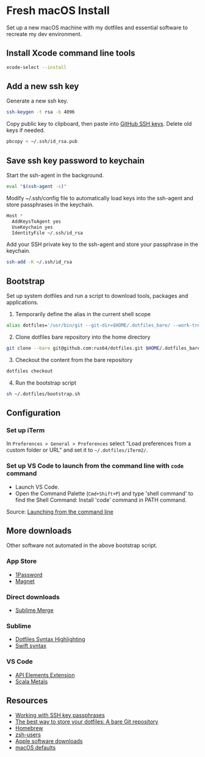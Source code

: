 # Fresh macOS Install

Set up a new macOS machine with my dotfiles and essential software to recreate my dev environment.

## Install Xcode command line tools
```sh
xcode-select --install
```

## Add a new ssh key
Generate a new ssh key.
```sh
ssh-keygen -t rsa -b 4096
```

Copy public key to clipboard, then paste into [GitHub SSH keys](https://github.com/settings/keys). Delete old keys if needed.
```sh
pbcopy < ~/.ssh/id_rsa.pub
```

## Save ssh key password to keychain
Start the ssh-agent in the background.
```sh
eval "$(ssh-agent -s)"
```

Modify ~/.ssh/config file to automatically load keys into the ssh-agent and store passphrases in the keychain.
```sh
Host *
  AddKeysToAgent yes
  UseKeychain yes
  IdentityFile ~/.ssh/id_rsa
```

Add your SSH private key to the ssh-agent and store your passphrase in the keychain.
```sh
ssh-add -K ~/.ssh/id_rsa
```

## Bootstrap
Set up system dotfiles and run a script to download tools, packages and applications.

1. Temporarily define the alias in the current shell scope
```sh
alias dotfiles='/usr/bin/git --git-dir=$HOME/.dotfiles_bare/ --work-tree=$HOME'
```

2. Clone dotfiles bare repository into the home directory
```sh
git clone --bare git@github.com:rus64/dotfiles.git $HOME/.dotfiles_bare
```

3. Checkout the content from the bare repository
```sh
dotfiles checkout
```

4. Run the bootstrap script
```sh
sh ~/.dotfiles/bootstrap.sh
```

## Configuration

### Set up iTerm
In `Preferences > General > Preferences` select "Load preferences from a custom folder or URL" and set it to `~/.dotfiles/iTerm2/`.

### Set up VS Code to launch from the command line with `code` command
* Launch VS Code.
* Open the Command Palette (`Cmd+Shift+P`) and type 'shell command' to find the Shell Command: Install 'code' command in PATH command.

Source: [Launching from the command line](https://code.visualstudio.com/docs/setup/mac#_launching-from-the-command-line)

## More downloads
Other software not automated in the above bootstrap script.

### App Store
* [1Password](https://apps.apple.com/gb/app/1password-7-password-manager/id1333542190?mt=12)
* [Magnet](https://apps.apple.com/gb/app/magnet/id441258766?mt=12)

### Direct downloads
* [Sublime Merge](https://www.sublimemerge.com/download)

### Sublime
* [Dotfiles Syntax Highlighting](https://packagecontrol.io/packages/Dotfiles%20Syntax%20Highlighting)
* [Swift syntax](https://packagecontrol.io/packages/Swift)

### VS Code
* [API Elements Extension](https://marketplace.visualstudio.com/items?itemName=vncz.vscode-apielements)
* [Scala Metals](https://marketplace.visualstudio.com/items?itemName=scalameta.metals)


## Resources
* [Working with SSH key passphrases](https://help.github.com/en/articles/working-with-ssh-key-passphrases)
* [The best way to store your dotfiles: A bare Git repository](https://developer.atlassian.com/blog/2016/02/best-way-to-store-dotfiles-git-bare-repo/)
* [Homebrew](https://brew.sh)
* [zsh-users](https://github.com/zsh-users)
* [Apple software downloads](https://developer.apple.com/download/release/)
* [macOS defaults](https://macos-defaults.com/)